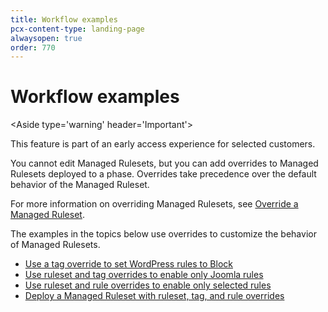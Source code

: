 ```yaml
---
title: Workflow examples
pcx-content-type: landing-page
alwaysopen: true
order: 770
---
```


# Workflow examples

<Aside type='warning' header='Important'>

This feature is part of an early access experience for selected customers.

</Aside>

You cannot edit Managed Rulesets, but you can add overrides to Managed Rulesets deployed to a phase. Overrides take precedence over the default behavior of the Managed Ruleset.

For more information on overriding Managed Rulesets, see [Override a Managed Ruleset](/cf-rulesets/managed-rulesets/override-managed-ruleset/).

The examples in the topics below use overrides to customize the behavior of Managed Rulesets.

* [Use a tag override to set WordPress rules to Block](/cf-rulesets/common-use-cases/deploy-cmr-wordpress-block/)
* [Use ruleset and tag overrides to enable only Joomla rules](/cf-rulesets/common-use-cases/deploy-cmr-joomla-only/)
* [Use ruleset and rule overrides to enable only selected rules](/cf-rulesets/common-use-cases/enable-selected-rules/)
* [Deploy a Managed Ruleset with ruleset, tag, and rule overrides](/cf-rulesets/common-use-cases/override-ruleset-tag-rule/)
